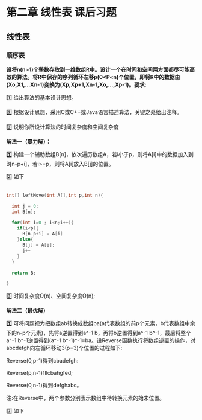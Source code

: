 # 第二章 线性表 课后习题

## 线性表

### 顺序表

 **设将n(n>1)个整数存放到一维数组R中。设计一个在时间和空间两方面都尽可能高效的算法。将R中保存的序列循环左移p(0<P<n)个位置，即将R中的数据由(Xo,X1,...Xn-1)变换为(Xp,Xp+1,Xn-1,Xo,...,Xp-1)。要求:**

1️⃣ 给出算法的基本设计思想。

2️⃣ 根据设计思想，采用C或C++或Java语言描述算法，关键之处给出注释。 

3️⃣ 说明你所设计算法的时间复杂度和空间复杂度

**解法一（暴力解）：**

1️⃣ 构建一个辅助数组B[n]，依次遍历数组A，若i小于p，则将A[i]中的数据加入到B[n-p+i]，若i>=p，则将A[i]放入B[j]的位置。

2️⃣ 如下
```c

int[] leftMove(int A[],int p,int n){

  int j = 0;
  int B[n];

  for(int i=0 ; i<n;i++){
    if(i<p){
      B[n-p+i] = A[i]
    }else{
      B[j] = A[i];
      j++
    }
  }

  return B;

}
```

3️⃣ 时间复杂度O(n)、空间复杂度O(n);

**解法二（最优解）**

1️⃣ 可将问题视为把数组ab转换成数组ba(a代表数组的前p个元素，b代表数组中余下的n-p个元素)，先将a逆置得到a^-1 b，再将b逆置得到a^-1 b^-1，最后将整个a^-1 b^-1逆置得到(a^-1 b^-1)^-1=ba。设Reverse函数执行将数组逆置的操作，对abcdefgh向左循环移动3(p=3)个位置的过程如下:

Reverse(0,p-1)得到cbadefgh:

Reverse(p,n-1)1Ilcbahgfed;

Reverse(0,n-1)得到defghabc。

注:在Reverse中，两个参数分别表示数组中待转换元素的始末位置。

2️⃣ 如下
```c

```


